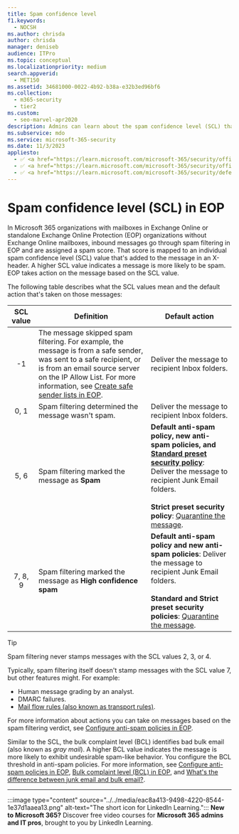 ```yaml
---
title: Spam confidence level
f1.keywords: 
  - NOCSH
ms.author: chrisda
author: chrisda
manager: deniseb
audience: ITPro
ms.topic: conceptual
ms.localizationpriority: medium
search.appverid: 
  - MET150
ms.assetid: 34681000-0022-4b92-b38a-e32b3ed96bf6
ms.collection: 
  - m365-security
  - tier2
ms.custom: 
  - seo-marvel-apr2020
description: Admins can learn about the spam confidence level (SCL) that applied to messages in Exchange Online Protection (EOP).
ms.subservice: mdo
ms.service: microsoft-365-security
ms.date: 11/3/2023
appliesto:
  - ✅ <a href="https://learn.microsoft.com/microsoft-365/security/office-365-security/eop-about" target="_blank">Exchange Online Protection</a>
  - ✅ <a href="https://learn.microsoft.com/microsoft-365/security/office-365-security/mdo-security-comparison#defender-for-office-365-plan-1-vs-plan-2-cheat-sheet" target="_blank">Microsoft Defender for Office 365 plan 1 and plan 2</a>
  - ✅ <a href="https://learn.microsoft.com/microsoft-365/security/defender/microsoft-365-defender" target="_blank">Microsoft Defender XDR</a>
---
```


# Spam confidence level (SCL) in EOP

In Microsoft 365 organizations with mailboxes in Exchange Online or standalone Exchange Online Protection (EOP) organizations without Exchange Online mailboxes, inbound messages go through spam filtering in EOP and are assigned a spam score. That score is mapped to an individual spam confidence level (SCL) value that's added to the message in an X-header. A higher SCL value indicates a message is more likely to be spam. EOP takes action on the message based on the SCL value.

The following table describes what the SCL values mean and the default action that's taken on those messages:

|SCL value|Definition|Default action|
|:---:|---|---|
|-1|The message skipped spam filtering. For example, the message is from a safe sender, was sent to a safe recipient, or is from an email source server on the IP Allow List. For more information, see [Create safe sender lists in EOP](create-safe-sender-lists-in-office-365.md).|Deliver the message to recipient Inbox folders.|
|0, 1|Spam filtering determined the message wasn't spam.|Deliver the message to recipient Inbox folders.|
|5, 6|Spam filtering marked the message as **Spam**|**Default anti-spam policy, new anti-spam policies, and [Standard preset security policy](preset-security-policies.md)**: Deliver the message to recipient Junk Email folders. <br/><br/> **Strict preset security policy**: [Quarantine the message](quarantine-end-user.md).|
|7, 8, 9|Spam filtering marked the message as **High confidence spam**|**Default anti-spam policy and new anti-spam policies**: Deliver the message to recipient Junk Email folders. <br/><br/> **Standard and Strict preset security policies**: [Quarantine the message](quarantine-end-user.md).|

> [!TIP]
> Spam filtering never stamps messages with the SCL values 2, 3, or 4.
>
> Typically, spam filtering itself doesn't stamp messages with the SCL value 7, but other features might. For example:
>
> - Human message grading by an analyst.
> - DMARC failures.
> - [Mail flow rules (also known as transport rules)](/exchange/security-and-compliance/mail-flow-rules/use-rules-to-set-scl).

For more information about actions you can take on messages based on the spam filtering verdict, see [Configure anti-spam policies in EOP](anti-spam-policies-configure.md).

Similar to the SCL, the bulk complaint level (BCL) identifies bad bulk email (also known as _gray mail_). A higher BCL value indicates the message is more likely to exhibit undesirable spam-like behavior. You configure the BCL threshold in anti-spam policies. For more information, see [Configure anti-spam policies in EOP](anti-spam-policies-configure.md), [Bulk complaint level (BCL) in EOP](anti-spam-bulk-complaint-level-bcl-about.md), and [What's the difference between junk email and bulk email?](anti-spam-spam-vs-bulk-about.md).

****

:::image type="content" source="../../media/eac8a413-9498-4220-8544-1e37d1aaea13.png" alt-text="The short icon for LinkedIn Learning."::: **New to Microsoft 365?** Discover free video courses for **Microsoft 365 admins and IT pros**, brought to you by LinkedIn Learning.
